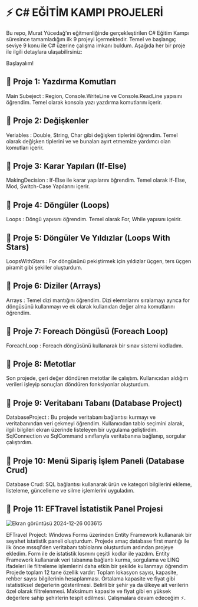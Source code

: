 # ⚡ C# EĞİTİM KAMPI PROJELERİ

Bu repo, Murat Yücedağ'ın eğitmenliğinde gerçekleştirilen C# Eğitim Kampı süresince tamamladığım ilk 9 projeyi içermektedir. Temel ve başlangıç seviye 9 konu ile C# üzerine çalışma imkanı buldum. Aşağıda her bir proje ile ilgili detaylara ulaşabilirsiniz:

Başlayalım!

## 📄 Proje 1: Yazdırma Komutları
Main Subeject : Region, Console.WriteLine ve Console.ReadLine yapısını öğrendim. Temel olarak konsola yazı yazdırma komutlarını içerir. 

## 📄 Proje 2: Değişkenler
Veriables : Double, String, Char gibi değişken tiplerini öğrendim. Temel olarak değişken tiplerini ve ve bunaları ayırt etmemize yardımcı olan komutları içerir.

## 📄 Proje 3: Karar Yapıları (If-Else)
MakingDecision : If-Else ile karar yapılarını öğrendim. Temel olarak If-Else, Mod, Switch-Case Yapılarını içerir.

## 📄 Proje 4: Döngüler (Loops)
Loops :  Döngü yapısını öğrendim. Temel olarak For, While yapısını içeirir.

## 📄 Proje 5: Döngüler Ve Yıldızlar (Loops With Stars)
LoopsWithStars : For döngüsünü pekiştirmek için yıldızlar üçgen, ters üçgen piramit gibi şekiller oluşturdum.

## 📄 Proje 6: Diziler (Arrays)
Arrays : Temel dizi mantığını öğrendim. Dizi elemnlarını sıralamayı ayrıca for döngüsünü kullanmayı ve ek olarak kullanıdan değer alma komutlarını öğrendim. 

## 📄 Proje 7: Foreach Döngüsü (Foreach Loop)
ForeachLoop : Foreach döngüsünü kullanarak bir sınav sistemi kodladım. 

## 📄 Proje 8: Metotlar
Son projede, geri değer döndüren metotlar ile çalıştım. Kullanıcıdan aldığım verileri işleyip sonuçları döndüren fonksiyonlar oluşturdum. 

## 📄 Proje 9: Veritabanı Tabanı (Database Project)
DatabaseProject : Bu projede veritabanı bağlantısı kurmayı ve veritabanından veri çekmeyi öğrendim. Kullanıcıdan tablo seçimini alarak, ilgili bilgileri ekran üzerinde listeleyen bir uygulama geliştirdim. 
SqlConnection ve SqlCommand sınıflarıyla veritabanına bağlanıp, sorgular çalıştırdım.

## 📄 Proje 10: Menü Sipariş İşlem Paneli (Database Crud)
Database Crud: SQL bağlantısı kullanarak ürün ve kategori bilgilerini ekleme, listeleme, güncelleme ve silme işlemlerini uyguladım.

## 📄 Proje 11: EFTravel İstatistik Panel Projesi


![Ekran görüntüsü 2024-12-26 003615](https://github.com/user-attachments/assets/74428d17-2f68-4db9-b221-f3aed35bf6d3)

EFTravel Project: Windows Forms üzerinden Entity Framework kullanarak bir seyahet istatistik paneli oluşturdum. Projede amaç database first mantığı ile ilk önce mssql'den veritabanı tablolarını oluşturdum ardından projeye ekledim. Form ile de istatistik kısmını çeşitli kodlar ile yazdım. Entity Framework kullanarak veri tabanına bağlantı kurma, sorgulama ve LINQ ifadeleri ile filtreleme işlemlerini daha etkin bir şekilde kullanmayı öğrendim 
Projede toplam 12 tane özellik vardır: Toplam lokasyon sayısı, kapasite, rehber sayısı bilgilerinin hesaplanması. Ortalama kapasite ve fiyat gibi istatistiksel değerlerin gösterilmesi. Belirli bir şehir ya da ülkeye ait verilerin özel olarak filtrelenmesi. Maksimum kapasite ve fiyat gibi en yüksek değerlere sahip şehirlerin tespit edilmesi. 
Çalışmalara devam edeceğim ⚡.





 
